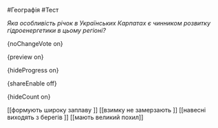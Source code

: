#Географія #Тест

*Яка особливість річок в Українських Карпатах є чинником розвитку гідроенергетики в цьому регіоні?*

{noChangeVote on}

{preview on}

{hideProgress on}

{shareEnable off}

{hideCount on}

[[формують широку заплаву ]]
[[взимку не замерзають ]]
[[навесні виходять з берегів ]]
[[мають великий похил]]
